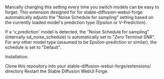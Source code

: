 Manually changing this setting every time you switch models can be easy to forget. This extension designed for for stable-diffusion-webui-forge automatically adjusts the "Noise Schedule for sampling" setting based on the currently loaded model's prediction type (Epsilon or V-Prediction). 

If a 'v_prediction' model is detected, the "Noise Schedule for sampling" (internally sd_noise_schedule) is automatically set to "Zero Terminal SNR".
For any other model type (assumed to be Epsilon-prediction or similar), the schedule is set to "Default".

Installation:

Clone this repository into your stable-diffusion-webui-forge/extensions/ directory
Restart the Stable Diffusion WebUI Forge.
